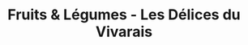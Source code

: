 ---
title: "Fruits & Légumes - Les Délices du Vivarais"
url: /vallon-pont-darc/fruits-und-legumes-les-delices-du-vivarais/
shop: Gemüse & Obst
---